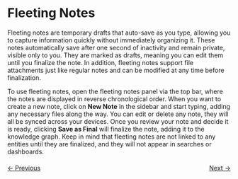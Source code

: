 # Fleeting Notes

Fleeting notes are temporary drafts that auto-save as you type, allowing you to
capture information quickly without immediately organizing it. These notes
automatically save after one second of inactivity and remain private, visible
only to you. They are marked as drafts, meaning you can edit them until you
finalize the note. In addition, fleeting notes support file attachments just
like regular notes and can be modified at any time before finalization.

To use fleeting notes, open the fleeting notes panel via the top bar, where the
notes are displayed in reverse chronological order. When you want to create a
new note, click on **New Note** in the sidebar and start typing, adding any
necessary files along the way. You can edit or delete any note, they will all be synced
across your devices. Once you review your note and decide it is ready, clicking
**Save as Final** will finalize the note, adding it to the knowledge graph.
Keep in mind that fleeting notes are not linked to any entities until they are
finalized, and they will not appear in searches or dashboards.

<div style="display: flex; justify-content: space-between; margin-top: 20px;">
    <a href="/notes/guide_graph" data-custom-href="/notes/guide_graph">← Previous</a>
    <a href="/notes/guide_navigation" data-custom-href="/notes/guide_navigation">Next →</a>
</div>